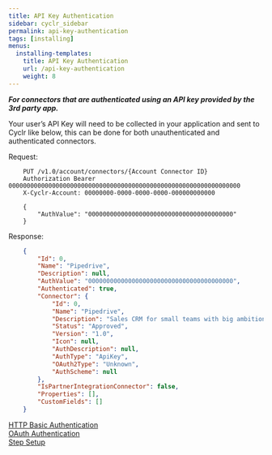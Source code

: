 ```yaml
---
title: API Key Authentication
sidebar: cyclr_sidebar
permalink: api-key-authentication
tags: [installing]
menus:
  installing-templates:
    title: API Key Authentication
    url: /api-key-authentication
    weight: 8
---
```


_**For connectors that are authenticated using an API key provided by the 3rd party app.**_

Your user’s API Key will need to be collected in your application and sent to Cyclr like below, this can be done for both unauthenticated and authenticated connectors.

Request:

````http
    PUT /v1.0/account/connectors/{Account Connector ID}
    Authorization Bearer 0000000000000000000000000000000000000000000000000000000000000000
    X-Cyclr-Account: 00000000-0000-0000-0000-000000000000

    {
        "AuthValue": "0000000000000000000000000000000000000000"
    }
````

Response:

````json
    {
        "Id": 0,
        "Name": "Pipedrive",
        "Description": null,
        "AuthValue": "0000000000000000000000000000000000000000",
        "Authenticated": true,
        "Connector": {
            "Id": 0,
            "Name": "Pipedrive",
            "Description": "Sales CRM for small teams with big ambitions.",
            "Status": "Approved",
            "Version": "1.0",
            "Icon": null,
            "AuthDescription": null,
            "AuthType": "ApiKey",
            "OAuth2Type": "Unknown",
            "AuthScheme": null
        },
        "IsPartnerIntegrationConnector": false,
        "Properties": [],
        "CustomFields": []
    }
````

[HTTP Basic Authentication](./basic-authentication)  
[OAuth Authentication](./oauth-authentication)  
[Step Setup](./step-set-up)